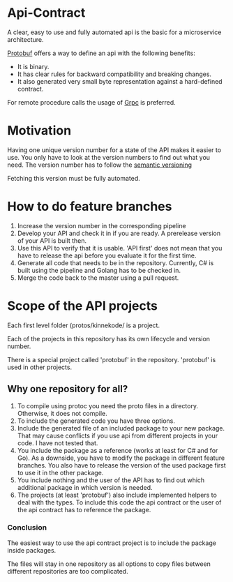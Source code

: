 # Api-Contract
A clear, easy to use and fully automated api is the basic for a microservice architecture.

[Protobuf](https://protobuf.dev/) offers a way to define an api with the following benefits:
- It is binary.
- It has clear rules for backward compatibility and breaking changes.
- It also generated very small byte representation against a hard-defined contract.

For remote procedure calls the usage of [Grpc](https://grpc.io/) is preferred.

# Motivation
Having one unique version number for a state of the API makes it easier to use. You only have to look at the version numbers to find out what you need. The version number has to follow the [semantic versioning](https://semver.org/)

Fetching this version must be fully automated.

# How to do feature branches
1. Increase the version number in the corresponding pipeline
2. Develop your API and check it in if you are ready. A prerelease version of your API is built then.
3. Use this API to verify that it is usable. 'API first' does not mean that you have to release the api before you evaluate it for the first time.
4. Generate all code that needs to be in the repository. Currently, C# is built using the pipeline and Golang has to be checked in.
5. Merge the code back to the master using a pull request.

# Scope of the API projects
Each first level folder (protos/kinnekode/<nameOfProject> is a project.

Each of the projects in this repository has its own lifecycle and version number.

There is a special project called 'protobuf' in the repository. 'protobuf' is used in other projects.

## Why one repository for all?
1. To compile using protoc you need the proto files in a directory. Otherwise, it does not compile.
2. To include the generated code you have three options. 
  1. Include the generated file of an included package to your new package. That may cause conflicts if you use api from different projects in your code. I have not tested that.
  2. You include the package as a reference (works at least for C# and for Go). As a downside, you have to modify the package in different feature branches. You also have to release the version of the used package first to use it in the other package.
  3. You include nothing and the user of the API has to find out which additional package in which version is needed.
3. The projects (at least 'protobuf') also include implemented helpers to deal with the types. To include this code the api contract or the user of the api contract has to reference the package.

### Conclusion
The easiest way to use the api contract project is to include the package inside packages.

The files will stay in one repository as all options to copy files between different repositories are too complicated.
